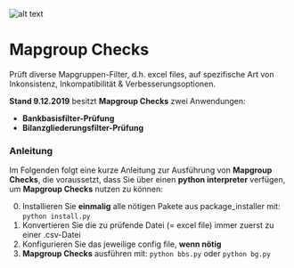 [logo]: https://www.elkem.com/globalassets/foundry/tech-advice/icon_tech-advice_reproducibility-and-consistency.png

![alt text][logo]

# Mapgroup Checks
Prüft diverse Mapgruppen-Filter, d.h. excel files,
auf spezifische Art von Inkonsistenz, Inkompatibilität & Verbesserungsoptionen.

**Stand 9.12.2019** besitzt **Mapgroup Checks** zwei Anwendungen:

* **Bankbasisfilter-Prüfung**
* **Bilanzgliederungsfilter-Prüfung**

### Anleitung
Im Folgenden folgt eine kurze Anleitung zur Ausführung von **Mapgroup Checks**, die
voraussetzt, dass Sie über einen **python interpreter** verfügen, um **Mapgroup Checks**
nutzen zu können:

0. Installieren Sie **einmalig** alle nötigen Pakete aus package_installer mit: ``python install.py``
1. Konvertieren Sie die zu prüfende Datei (= excel file) immer zuerst zu einer .csv-Datei
2. Konfigurieren Sie das jeweilige config file, **wenn nötig**
3. **Mapgroup Checks** ausführen mit: ``python bbs.py`` oder ``python bg.py``
